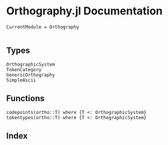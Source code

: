 # Orthography.jl Documentation
```@meta
CurrentModule = Orthography
```
```@contents
```
## Types
```@docs
OrthographicSystem
TokenCategory
GenericOrthography
SimpleAscii
```

## Functions
```@docs
codepoints(ortho::T) where {T <: OrthographicSystem}
tokentypes(ortho::T) where {T <: OrthographicSystem}
```
## Index
```@index
```
